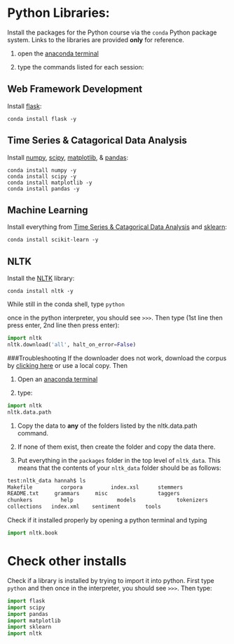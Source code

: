 Python Libraries:
=================
Install the packages for the Python course via the `conda` Python package system. Links to the libraries are provided **only** for reference.

1) open the [anaconda terminal](anaconda.md)

2) type the commands listed for each session: 

Web Framework Development
--------------------------
Install [flask](http://flask.pocoo.org/):
```
conda install flask -y
```

Time Series & Catagorical Data Analysis
----------------------------------------
Install [numpy](http://www.numpy.org/), [scipy](https://www.scipy.org/), 
[matplotlib](http://matplotlib.org/), & [pandas](http://pandas.pydata.org/):
```
conda install numpy -y
conda install scipy -y
conda install matplotlib -y
conda install pandas -y
```

Machine Learning
----------------
Install everything from [Time Series & Catagorical Data Analysis](#time-series--catagorical-data-analysis)
and [sklearn](http://scikit-learn.org/stable/):
```
conda install scikit-learn -y
```

NLTK
----

Install the [NLTK](http://www.nltk.org/) library:

```
conda install nltk -y
```
While still in the conda shell, type `python`

once in the python interpreter, you should see `>>>`. Then type (1st line then press enter, 2nd line then press enter):

```python
import nltk
nltk.download('all', halt_on_error=False)
```

###Troubleshooting
If the downloader does not work, download the corpus by [clicking here](https://github.com/nltk/nltk_data/archive/gh-pages.zip) or use a local copy. Then 

1) Open an [anaconda terminal](anaconda.md)

2) type:

```python
import nltk
nltk.data.path
```
1) Copy the data to **any** of the folders listed  by the nltk.data.path command.

2) If none of them exist, then create the folder and copy the data there.

3) Put everything in the `packages` folder in the top level of `nltk_data`. This means that the contents of your  `nltk_data` folder should be as follows:
```bash
test:nltk_data hannah$ ls
Makefile	     corpora	     index.xsl	    stemmers
README.txt	   grammars	    misc		        taggers
chunkers	     help		       models		      tokenizers
collections	  index.xml	   sentiment	    tools
```

Check if it installed properly by opening a python terminal and typing

```python
import nltk.book
```

Check other installs
====================
Check if a library is installed by trying to import it into python. First type `python` and then once in the interpreter, you should see `>>>`. Then type:

```python
import flask
import scipy
import pandas
import matplotlib
import sklearn
import nltk
```
